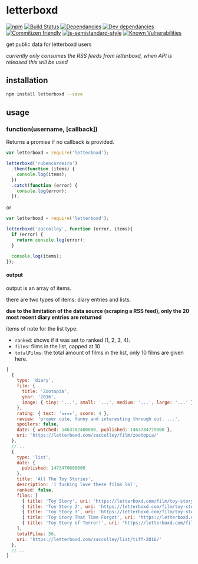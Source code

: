 # letterboxd
[![npm](https://img.shields.io/npm/v/letterboxd.svg)](https://www.npmjs.com/package/letterboxd)
[![Build Status](https://travis-ci.org/zaccolley/letterboxd.svg?branch=master)](https://travis-ci.org/zaccolley/letterboxd)
[![Dependancies](https://david-dm.org/zaccolley/letterboxd/status.svg)](https://david-dm.org/zaccolley/letterboxd)
[![Dev dependancies](https://david-dm.org/zaccolley/letterboxd/dev-status.svg)](https://david-dm.org/zaccolley/letterboxd?type=dev)
[![Commitizen friendly](https://img.shields.io/badge/commitizen-friendly-brightgreen.svg)](http://commitizen.github.io/cz-cli/)
[![js-semistandard-style](https://img.shields.io/badge/code%20style-semistandard-brightgreen.svg)](https://github.com/Flet/semistandard)
[![Known Vulnerabilities](https://snyk.io/test/github/zaccolley/letterboxd/badge.svg)](https://snyk.io/test/github/zaccolley/letterboxd)

get public data for letterboxd users

_currently only consumes the RSS feeds from letterboxd, when API is released this will be used_

## installation

```bash
npm install letterboxd --save
```

## usage

### function(username, [callback])

Returns a promise if no callback is provided.

```javascript
var letterboxd = require('letterboxd');

letterboxd('rubencordeiro')
  .then(function (items) {
    console.log(items);
  })
  .catch(function (error) {
    console.log(error);
  });
```

or

```javascript
var letterboxd = require('letterboxd');

letterboxd('zaccolley', function (error, items){
  if (error) {
    return console.log(error);
  }

  console.log(items);
});
```

#### output

output is an array of items.

there are two types of items: diary entries and lists.

**due to the limitation of the data source (scraping a RSS feed), only the 20 most recent diary entries are returned**

items of note for the list type:

+ `ranked`: shows if it was set to ranked (1, 2, 3, 4).
+ `films`: films in the list, capped at 10
+ `totalFilms`: the total amount of films in the list, only 10 films are given here.

```javascript
[
  {
    type: 'diary',
    film: {
      title: 'Zootopia',
      year: '2016',
      image: { tiny: '...', small: '...', medium: '...', large: '...' }
    },
    rating: { text: '★★★★', score: 4 },
    review: 'proper cute, funny and interesting through out. ...',
    spoilers: false,
    date: { watched: 1463702400000, published: 1463784779000 },
    uri: 'https://letterboxd.com/zaccolley/film/zootopia/'
  },
  //...
  {
    type: 'list',
    date: {
      published: 1473470608000
    },
    title: 'All The Toy Stories',
    description: 'I fucking love these films lol',
    ranked: false,
    films: [
      { title: 'Toy Story', uri: 'https://letterboxd.com/film/toy-story/' },
      { title: 'Toy Story 2', uri: 'https://letterboxd.com/film/toy-story-2/' },
      { title: 'Toy Story 3', uri: 'https://letterboxd.com/film/toy-story-3/' },
      { title: 'Toy Story That Time Forgot', uri: 'https://letterboxd.com/film/toy-story-that-time-forgot/' },
      { title: 'Toy Story of Terror!', uri: 'https://letterboxd.com/film/toy-story-of-terror/' }
    ],
    totalFilms: 56,
    uri: 'https://letterboxd.com/zaccolley/list/tiff-2016/'
  },
  //...
]
```
